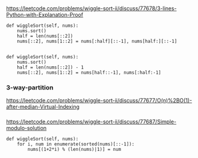 ### 
https://leetcode.com/problems/wiggle-sort-ii/discuss/77678/3-lines-Python-with-Explanation-Proof
```
def wiggleSort(self, nums):
    nums.sort()
    half = len(nums[::2])
    nums[::2], nums[1::2] = nums[:half][::-1], nums[half:][::-1]


def wiggleSort(self, nums):
    nums.sort()
    half = len(nums[::2]) - 1
    nums[::2], nums[1::2] = nums[half::-1], nums[:half:-1]
```
### 3-way-partition
https://leetcode.com/problems/wiggle-sort-ii/discuss/77677/O(n)%2BO(1)-after-median-Virtual-Indexing

###
https://leetcode.com/problems/wiggle-sort-ii/discuss/77687/Simple-modulo-solution
```
def wiggleSort(self, nums):
    for i, num in enumerate(sorted(nums)[::-1]):
        nums[(1+2*i) % (len(nums)|1)] = num
```
